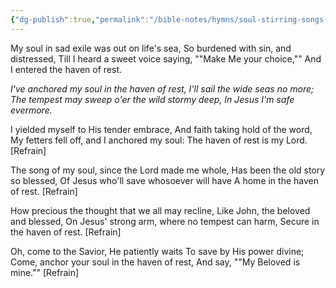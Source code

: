 ```yaml
---
{"dg-publish":true,"permalink":"/bible-notes/hymns/soul-stirring-songs-and-hymns/the-haven-of-rest/","title":"The Haven of Rest","created":"","updated":""}
---
```



My soul in sad exile was out on life's sea,
So burdened with sin, and distressed,
Till I heard a sweet voice saying, ""Make Me your choice,""
And I entered the haven of rest.

*I've anchored my soul in the haven of rest,
I'll sail the wide seas no more;
The tempest may sweep o'er the wild stormy deep,
In Jesus I'm safe evermore.*

I yielded myself to His tender embrace,
And faith taking hold of the word,
My fetters fell off, and I anchored my soul:
The haven of rest is my Lord. [Refrain]

The song of my soul, since the Lord made me whole,
Has been the old story so blessed,
Of Jesus who'll save whosoever will have
A home in the haven of rest. [Refrain]

How precious the thought that we all may recline,
Like John, the beloved and blessed,
On Jesus' strong arm, where no tempest can harm,
Secure in the haven of rest. [Refrain]

Oh, come to the Savior, He patiently waits
To save by His power divine;
Come, anchor your soul in the haven of rest,
And say, ""My Beloved is mine."" [Refrain]